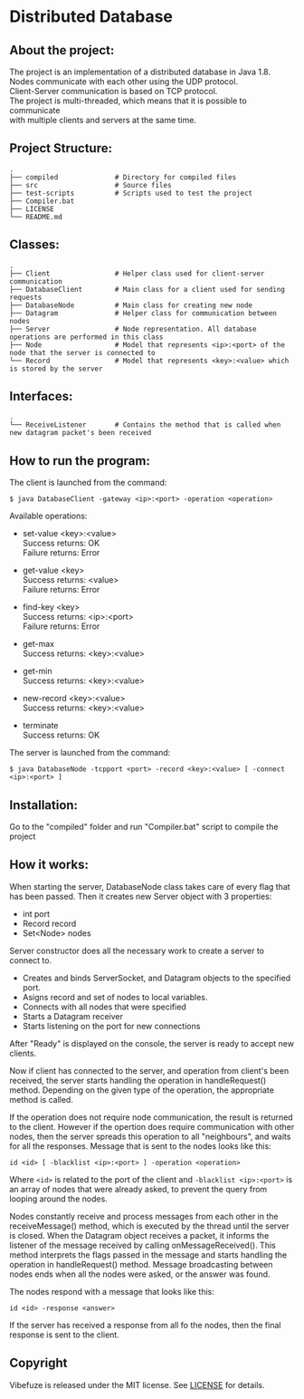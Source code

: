 # Distributed Database

## About the project:  
The project is an implementation of a distributed database in Java 1.8.  
Nodes communicate with each other using the UDP protocol.  
Client-Server communication is based on TCP protocol.  
The project is multi-threaded, which means that it is possible to communicate  
with multiple clients and servers at the same time.  

## Project Structure:
	.
    ├── compiled              # Directory for compiled files 
    ├── src                   # Source files
    ├── test-scripts          # Scripts used to test the project
    ├── Compiler.bat
    ├── LICENSE
    └── README.md

## Classes:
	.
    ├── Client                # Helper class used for client-server communication
    ├── DatabaseClient        # Main class for a client used for sending requests
    ├── DatabaseNode          # Main class for creating new node
    ├── Datagram              # Helper class for communication between nodes
    ├── Server                # Node representation. All database operations are performed in this class
    ├── Node                  # Model that represents <ip>:<port> of the node that the server is connected to
    └── Record                # Model that represents <key>:<value> which is stored by the server
    
## Interfaces:
	.
	└── ReceiveListener       # Contains the method that is called when new datagram packet's been received

## How to run the program:
The client is launched from the command:

	$ java DatabaseClient -gateway <ip>:<port> -operation <operation>

Available operations:  
	
* set-value \<key>:\<value>  
Success returns: OK  
Failure returns: Error


* get-value \<key>  
    Success returns: \<value>  
    Failure returns: Error


* find-key \<key>  
    Success returns: \<ip>:\<port>  
    Failure returns: Error


* get-max  
    Success returns: \<key>:\<value>


* get-min  
    Success returns: \<key>:\<value>


* new-record \<key>:\<value>  
    Success returns: \<key>:\<value>


* terminate  
    Success returns: OK

The server is launched from the command:

	$ java DatabaseNode -tcpport <port> -record <key>:<value> [ -connect <ip>:<port> ]

## Installation:
Go to the "compiled" folder and run "Compiler.bat" script to compile the project

## How it works:
When starting the server, DatabaseNode class takes care of every flag that has been passed.
Then it creates new Server object with 3 properties:

* int port
* Record record
* Set\<Node> nodes

Server constructor does all the necessary work to create a server to connect to.

* Creates and binds ServerSocket, and Datagram objects to the specified port.
* Asigns record and set of nodes to local variables.
* Connects with all nodes that were specified
* Starts a Datagram receiver
* Starts listening on the port for new connections
       
After "Ready" is displayed on the console, the server is ready to accept new clients.

Now if client has connected to the server, and operation from client's been received,
the server starts handling the operation in handleRequest() method. Depending on
the given type of the operation, the appropriate method is called.
		
If the operation does not require node communication, the result is returned to the client.
However if the opertion does require communication with other nodes, then the server
spreads this operation to all "neighbours", and waits for all the responses.
Message that is sent to the nodes looks like this:

    id <id> [ -blacklist <ip>:<port> ] -operation <operation>

Where `<id>` is related to the port of the client and `-blacklist <ip>:<port>` is
an array of nodes that were already asked, to prevent the query from looping around
the nodes.
		
Nodes constantly receive and process messages from each other 
in the receiveMessage() method, which is executed by the thread until the server is closed.
When the Datagram object receives a packet, it informs the listener of the message
received by calling onMessageReceived(). This method interprets the flags 
passed in the message and starts handling the operation in handleRequest() method.
Message broadcasting between nodes ends when all the nodes were asked, or the answer
was found.

The nodes respond with a message that looks like this:

    id <id> -response <answer>
		
If the server has received a response from all fo the nodes, then the final response
is sent to the client.

## Copyright
Vibefuze is released under the MIT license. See [LICENSE](https://github.com/MaksZawila/Distributed-Database/LICENSE) for details.